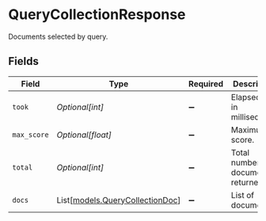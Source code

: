 # QueryCollectionResponse

Documents selected by query.


## Fields

| Field                                                              | Type                                                               | Required                                                           | Description                                                        |
| ------------------------------------------------------------------ | ------------------------------------------------------------------ | ------------------------------------------------------------------ | ------------------------------------------------------------------ |
| `took`                                                             | *Optional[int]*                                                    | :heavy_minus_sign:                                                 | Elapsed time in milliseconds.                                      |
| `max_score`                                                        | *Optional[float]*                                                  | :heavy_minus_sign:                                                 | Maximum score.                                                     |
| `total`                                                            | *Optional[int]*                                                    | :heavy_minus_sign:                                                 | Total number of documents returned.                                |
| `docs`                                                             | List[[models.QueryCollectionDoc](../models/querycollectiondoc.md)] | :heavy_minus_sign:                                                 | List of documents.                                                 |